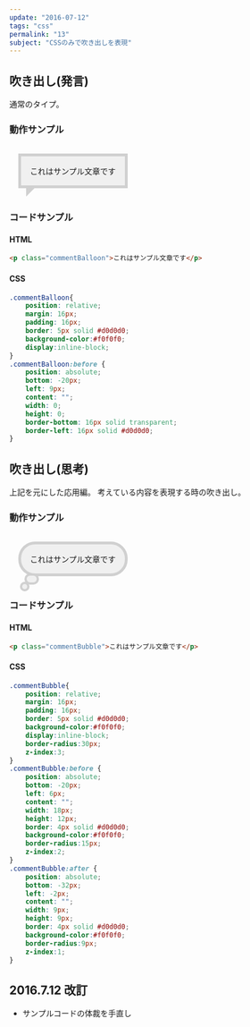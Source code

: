 ```yaml
---
update: "2016-07-12"
tags: "css"
permalink: "13"
subject: "CSSのみで吹き出しを表現"
---
```


## 吹き出し(発言)

通常のタイプ。

### 動作サンプル

<p class="commentBalloon">これはサンプル文章です</p>

<style>
.commentBalloon{
    position: relative;
    margin: 16px;
    padding: 16px;
    border: 5px solid #d0d0d0;
    background-color:#f0f0f0;
    display:inline-block;
}
.commentBalloon:before {
    position: absolute;
    bottom: -20px;
    left: 9px;
    content: "";
    width: 0;
    height: 0;
    border-bottom: 16px solid transparent;
    border-left: 16px solid #d0d0d0;
}
</style>

### コードサンプル

#### HTML

```html
<p class="commentBalloon">これはサンプル文章です</p>
```

#### CSS

```css
.commentBalloon{
    position: relative;
    margin: 16px;
    padding: 16px;
    border: 5px solid #d0d0d0;
    background-color:#f0f0f0;
    display:inline-block;
}
.commentBalloon:before {
    position: absolute;
    bottom: -20px;
    left: 9px;
    content: "";
    width: 0;
    height: 0;
    border-bottom: 16px solid transparent;
    border-left: 16px solid #d0d0d0;
}
```

## 吹き出し(思考)

上記を元にした応用編。
考えている内容を表現する時の吹き出し。

### 動作サンプル

<p class="commentBubble">これはサンプル文章です</p>

<style>
.commentBubble{
    position: relative;
    margin: 16px;
    padding: 16px;
    border: 5px solid #d0d0d0;
    background-color:#f0f0f0;
    display:inline-block;
    border-radius:30px;
    z-index:3;
}
.commentBubble:before {
    position: absolute;
    bottom: -20px;
    left: 6px;
    content: "";
    width: 18px;
    height: 12px;
    border: 4px solid #d0d0d0;
    background-color:#f0f0f0;
    border-radius:15px;
    z-index:2;
}
.commentBubble:after {
    position: absolute;
    bottom: -32px;
    left: -2px;
    content: "";
    width: 9px;
    height: 9px;
    border: 4px solid #d0d0d0;
    background-color:#f0f0f0;
    border-radius:9px;
    z-index:1;
}
</style>

### コードサンプル

#### HTML

```html
<p class="commentBubble">これはサンプル文章です</p>
```

#### CSS

```css
.commentBubble{
    position: relative;
    margin: 16px;
    padding: 16px;
    border: 5px solid #d0d0d0;
    background-color:#f0f0f0;
    display:inline-block;
    border-radius:30px;
    z-index:3;
}
.commentBubble:before {
    position: absolute;
    bottom: -20px;
    left: 6px;
    content: "";
    width: 18px;
    height: 12px;
    border: 4px solid #d0d0d0;
    background-color:#f0f0f0;
    border-radius:15px;
    z-index:2;
}
.commentBubble:after {
    position: absolute;
    bottom: -32px;
    left: -2px;
    content: "";
    width: 9px;
    height: 9px;
    border: 4px solid #d0d0d0;
    background-color:#f0f0f0;
    border-radius:9px;
    z-index:1;
}
```

## 2016.7.12 改訂

- サンプルコードの体裁を手直し
